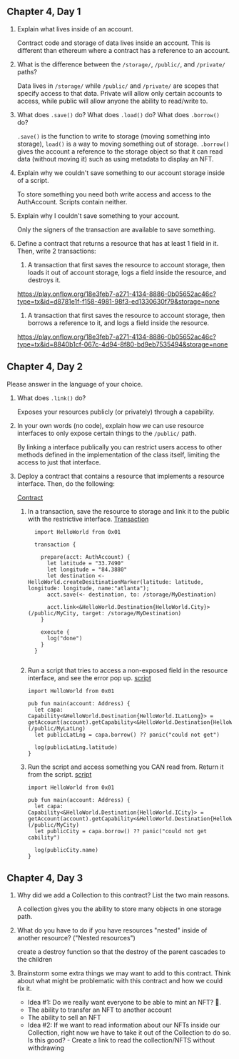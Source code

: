 ## Chapter 4, Day 1

1. Explain what lives inside of an account. 

    Contract code and storage of data lives inside an account. This is different than ethereum where a contract has a reference to an account.

2. What is the difference between the `/storage/`, `/public/`, and `/private/` paths?

    Data lives in `/storage/` while `/public/` and `/private/` are scopes that specify access
    to that data.  Private will allow only certain accounts to access, while public will allow anyone the ability to read/write to.

3. What does `.save()` do? What does `.load()` do? What does `.borrow()` do?

    `.save()` is the function to write to storage (moving something into storage), `load()` is a way to moving something out of storage.  `.borrow()` gives the account a reference to the storage object so that it can read data (without moving it) such as using metadata to display an NFT.

4. Explain why we couldn't save something to our account storage inside of a script.

    To store something you need both write access and access to the AuthAccount.  Scripts contain neither.

5. Explain why I couldn't save something to your account.

    Only the signers of the transaction are available to save something.

6. Define a contract that returns a resource that has at least 1 field in it. Then, write 2 transactions:

    1) A transaction that first saves the resource to account storage, then loads it out of account storage, logs a field inside the resource, and destroys it.

    https://play.onflow.org/18e3feb7-a271-4134-8886-0b05652ac46c?type=tx&id=d8781e1f-f158-4981-98f3-ed1330630f79&storage=none

    1) A transaction that first saves the resource to account storage, then borrows a reference to it, and logs a field inside the resource.

    https://play.onflow.org/18e3feb7-a271-4134-8886-0b05652ac46c?type=tx&id=8840b1cf-067c-4d94-8f80-bd9eb7535494&storage=none


## Chapter 4, Day 2

Please answer in the language of your choice.

1. What does `.link()` do?

      Exposes your resources publicly (or privately) through a capability.

2. In your own words (no code), explain how we can use resource interfaces to only expose certain things to the `/public/` path.

    By linking a interface publically you can restrict users access to other methods defined in the implementation of the class itself, limiting the access to just that interface.

3. Deploy a contract that contains a resource that implements a resource interface. Then, do the following:

    [Contract](https://play.onflow.org/18e3feb7-a271-4134-8886-0b05652ac46c?type=account&id=c96528eb-b154-45aa-b46a-8ae5ca45e815&storage=none)
   

    1) In a transaction, save the resource to storage and link it to the public with the restrictive interface. 
        [Transaction](https://play.onflow.org/18e3feb7-a271-4134-8886-0b05652ac46c?type=tx&id=d8749e41-c445-47f4-a43f-acaa936165d3&storage=none)
        ```cadence
          import HelloWorld from 0x01

          transaction {

            prepare(acct: AuthAccount) {
              let latitude = "33.7490"
              let longitude = "84.3880"
              let destination <- HelloWorld.createDesitinationMarker(latitude: latitude, longitude: longitude, name:"atlanta");
              acct.save(<- destination, to: /storage/MyDestination)

              acct.link<&HelloWorld.Destination{HelloWorld.City}>(/public/MyCity, target: /storage/MyDestination)
            }

            execute {
              log("done")
            }
          }


        ```

    2) Run a script that tries to access a non-exposed field in the resource interface, and see the error pop up.
        [script](https://play.onflow.org/18e3feb7-a271-4134-8886-0b05652ac46c?type=script&id=1b7b7a00-cf64-45bd-8b86-38f137d26ce9&storage=none)
        ```cadence
        import HelloWorld from 0x01

        pub fun main(account: Address) {
          let capa: Capability<&HelloWorld.Destination{HelloWorld.ILatLong}> = getAccount(account).getCapability<&HelloWorld.Destination{HelloWorld.ILatLong}>(/public/MyLatLng) 
          let publicLatLng = capa.borrow() ?? panic("could not get")

          log(publicLatLng.latitude)
        }
        ```

    3) Run the script and access something you CAN read from. Return it from the script.
        [script](https://play.onflow.org/18e3feb7-a271-4134-8886-0b05652ac46c?type=script&id=89ca1eca-f75e-43ab-9269-f5fa17381070&storage=none)
        ```cadence
        import HelloWorld from 0x01

        pub fun main(account: Address) {
          let capa: Capability<&HelloWorld.Destination{HelloWorld.ICity}> = getAccount(account).getCapability<&HelloWorld.Destination{HelloWorld.ICity}>(/public/MyCity) 
          let publicCity = capa.borrow() ?? panic("could not get cability")

          log(publicCity.name)
        }
        ```

## Chapter 4, Day 3


1. Why did we add a Collection to this contract? List the two main reasons.

    A collection gives you the ability to store many objects in one storage path.

2. What do you have to do if you have resources "nested" inside of another resource? ("Nested resources")

    create a destroy function so that the destroy of the parent cascades to the children

3. Brainstorm some extra things we may want to add to this contract. Think about what might be problematic with this contract and how we could fix it.

    - Idea #1: Do we really want everyone to be able to mint an NFT? 🤔. 
    - The ability to transfer an NFT to another account
    - The ability to sell an NFT
    - Idea #2: If we want to read information about our NFTs inside our Collection, right now we have to take it out of the Collection to do so. Is this good? - Create a link to read the collection/NFTS without withdrawing
